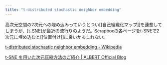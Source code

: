 ```yaml
---
title: "t-distributed stochastic neighbor embedding"
---
```


高次元空間の2次元への埋め込みっていうとつい[[自己組織化マップ]]を連想してしまうが、[[t-SNE]](2008)が最近の流行りのようだ。Scrapboxの各ページをt-SNEで2次元に埋め込むと[[位置付け]]に良いかもしれない。

[t-distributed stochastic neighbor embedding - Wikipedia](https://en.wikipedia.org/wiki/T-distributed_stochastic_neighbor_embedding)

[t-SNE を用いた次元圧縮方法のご紹介 | ALBERT Official Blog](https://blog.albert2005.co.jp/2015/12/02/tsne/)

